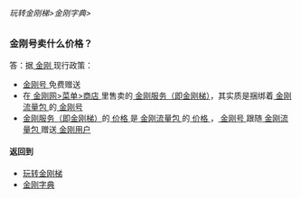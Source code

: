 ###### 玩转金刚梯>金刚字典>

### 金刚号卖什么价格？
答：据[ 金刚 ]()现行政策：
- [ 金刚号 ]()免费赠送
- 在[ 金刚网>菜单>商店 ](https://atozitpro.net/zh/shop/)里售卖的[ 金刚服务（即金刚梯）]()，其实质是捆绑着[ 金刚流量包 ]()的[ 金刚号 ]()
- [ 金刚服务（即金刚梯）]()的[ 价格 ]()是[ 金刚流量包 ]()的[ 价格 ]()，[ 金刚号 ]()跟随[ 金刚流量包 ]()赠送[ 金刚用户 ]()

#### 返回到
- [玩转金刚梯](https://github.com/a2zitpro/web/blob/master/LadderFree/A.md)
- [金刚字典](https://github.com/a2zitpro/web/blob/master/LadderFree/kkDictionary/KKDictionary.md)



